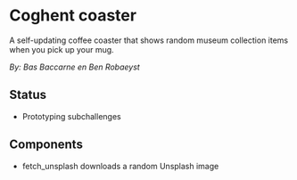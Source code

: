 # Coghent coaster
A self-updating coffee coaster that shows random museum collection items when you pick up your mug.

*By: Bas Baccarne en Ben Robaeyst*

## Status
* Prototyping subchallenges

## Components
* fetch_unsplash downloads a random Unsplash image
